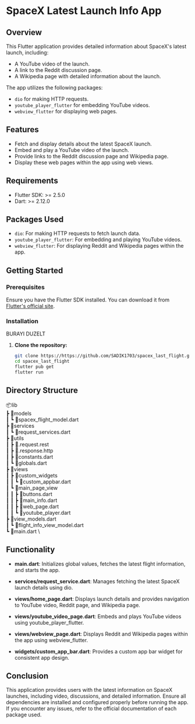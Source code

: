 # SpaceX Latest Launch Info App

## Overview

This Flutter application provides detailed information about SpaceX's latest launch, including:
- A YouTube video of the launch.
- A link to the Reddit discussion page.
- A Wikipedia page with detailed information about the launch.

The app utilizes the following packages:
- `dio` for making HTTP requests.
- `youtube_player_flutter` for embedding YouTube videos.
- `webview_flutter` for displaying web pages.

## Features

- Fetch and display details about the latest SpaceX launch.
- Embed and play a YouTube video of the launch.
- Provide links to the Reddit discussion page and Wikipedia page.
- Display these web pages within the app using web views.

## Requirements

- Flutter SDK: >= 2.5.0
- Dart: >= 2.12.0

## Packages Used

- `dio`: For making HTTP requests to fetch launch data.
- `youtube_player_flutter`: For embedding and playing YouTube videos.
- `webview_flutter`: For displaying Reddit and Wikipedia pages within the app.

## Getting Started

### Prerequisites

Ensure you have the Flutter SDK installed. You can download it from [Flutter's official site](https://flutter.dev/docs/get-started/install).

### Installation

BURAYI DUZELT

1. **Clone the repository:**
   ```sh
   git clone https://https://github.com/SADIK1703/spacex_last_flight.git
   cd spacex_last_flight
   flutter pub get
   flutter run
   ```

## Directory Structure
📦lib \
 ┣ 📂models \
 ┃ ┗ 📜spacex_flight_model.dart \
 ┣ 📂services \
 ┃ ┗ 📜request_services.dart \
 ┣ 📂utils \
 ┃ ┣ 📜.request.rest \
 ┃ ┣ 📜.response.http \
 ┃ ┣ 📜constants.dart \
 ┃ ┗ 📜globals.dart \
 ┣ 📂views \
 ┃ ┣ 📂custom_widgets \
 ┃ ┃ ┗ 📜custom_appbar.dart \
 ┃ ┗ 📂main_page_view \
 ┃ ┃ ┣ 📜buttons.dart \
 ┃ ┃ ┣ 📜main_info.dart \
 ┃ ┃ ┣ 📜web_page.dart \
 ┃ ┃ ┗ 📜youtube_player.dart \
 ┣ 📂view_models.dart \
 ┃ ┗ 📜flight_info_view_model.dart \
 ┗ 📜main.dart \

## Functionality

- **main.dart**: Initializes global values, fetches the latest flight information, and starts the app.
  
- **services/request_service.dart**: Manages fetching the latest SpaceX launch details using dio.

- **views/home_page.dart**: Displays launch details and provides navigation to YouTube video, Reddit page, and Wikipedia page.

- **views/youtube_video_page.dart**: Embeds and plays YouTube videos using youtube_player_flutter.

- **views/webview_page.dart**: Displays Reddit and Wikipedia pages within the app using webview_flutter.

- **widgets/custom_app_bar.dart**: Provides a custom app bar widget for consistent app design.

## Conclusion

This application provides users with the latest information on SpaceX launches, including video, discussions, and detailed information. Ensure all dependencies are installed and configured properly before running the app. If you encounter any issues, refer to the official documentation of each package used.
